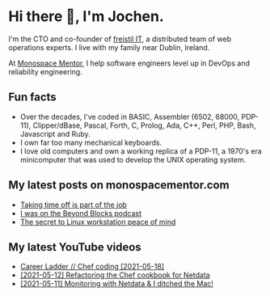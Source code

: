 # Hi there 👋, I'm Jochen.

I'm the CTO and co-founder of [freistil IT](https://www.freistil.it), a distributed team of web operations experts. I live with my family near Dublin, Ireland.

At [Monospace Mentor](https://monospacementor.com), I help software engineers level up in DevOps and reliability engineering.

## Fun facts

- Over the decades, I've coded in BASIC, Assembler (6502, 68000, PDP-11), Clipper/dBase, Pascal, Forth, C, Prolog, Ada, C++, Perl, PHP, Bash, Javascript and Ruby.
- I own far too many mechanical keyboards.
- I love old computers and own a working replica of a PDP-11, a 1970's era minicomputer that was used to develop the UNIX operating system.

## My latest posts on monospacementor.com

<!-- MONOSPACE:START -->
- [Taking time off is part of the job](https://monospacementor.com/2024/10/taking-time-off-is-part-of-the-job/)
- [I was on the Beyond Blocks podcast](https://monospacementor.com/2024/10/beyond-blocks-podcast/)
- [The secret to Linux workstation peace of mind](https://monospacementor.com/2024/10/secret-linux-workstation-peace-of-mind/)
<!-- MONOSPACE:END -->

## My latest YouTube videos

<!-- YOUTUBE:START -->
- [Career Ladder // Chef coding [2021-05-18]](https://www.youtube.com/watch?v=qQgyF6Ae4AU)
- [[2021-05-12] Refactoring the Chef cookbook for Netdata](https://www.youtube.com/watch?v=TbN0ebo5XAY)
- [[2021-05-11] Monitoring with Netdata &amp; I ditched the Mac!](https://www.youtube.com/watch?v=nDLxd3knHbg)
<!-- YOUTUBE:END -->
